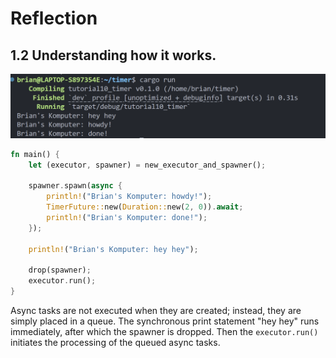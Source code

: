 # Reflection

## 1.2 Understanding how it works. 

![](./tutorial1.png)

```rust
fn main() {
    let (executor, spawner) = new_executor_and_spawner();

    spawner.spawn(async {
        println!("Brian's Komputer: howdy!");
        TimerFuture::new(Duration::new(2, 0)).await;
        println!("Brian's Komputer: done!");
    });

    println!("Brian's Komputer: hey hey");
    
    drop(spawner);
    executor.run();
}
```

Async tasks are not executed when they are created; instead, they are simply placed in a queue. The synchronous print statement "hey hey" runs immediately, after which the spawner is dropped. Then the `executor.run()` initiates the processing of the queued async tasks.